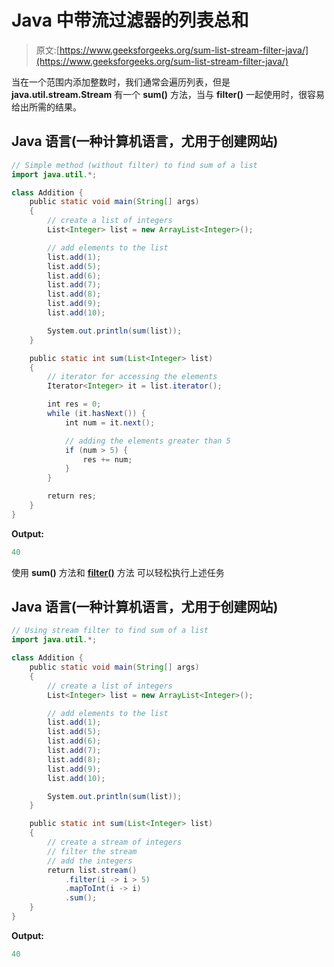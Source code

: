 # Java 中带流过滤器的列表总和

> 原文:[https://www.geeksforgeeks.org/sum-list-stream-filter-java/](https://www.geeksforgeeks.org/sum-list-stream-filter-java/)

当在一个范围内添加整数时，我们通常会遍历列表，但是 **java.util.stream.Stream** 有一个 **sum()** 方法，当与 **filter()** 一起使用时，很容易给出所需的结果。

## Java 语言(一种计算机语言，尤用于创建网站)

```java
// Simple method (without filter) to find sum of a list
import java.util.*;

class Addition {
    public static void main(String[] args)
    {
        // create a list of integers
        List<Integer> list = new ArrayList<Integer>();

        // add elements to the list
        list.add(1);
        list.add(5);
        list.add(6);
        list.add(7);
        list.add(8);
        list.add(9);
        list.add(10);

        System.out.println(sum(list));
    }

    public static int sum(List<Integer> list)
    {
        // iterator for accessing the elements
        Iterator<Integer> it = list.iterator();

        int res = 0;
        while (it.hasNext()) {
            int num = it.next();

            // adding the elements greater than 5
            if (num > 5) {
                res += num;
            }
        }

        return res;
    }
}
```

**Output:** 

```java
40
```

使用 **sum()** 方法和 [**filter()**](https://www.geeksforgeeks.org/stream-filter-java-examples/) 方法
可以轻松执行上述任务

## Java 语言(一种计算机语言，尤用于创建网站)

```java
// Using stream filter to find sum of a list
import java.util.*;

class Addition {
    public static void main(String[] args)
    {
        // create a list of integers
        List<Integer> list = new ArrayList<Integer>();

        // add elements to the list
        list.add(1);
        list.add(5);
        list.add(6);
        list.add(7);
        list.add(8);
        list.add(9);
        list.add(10);

        System.out.println(sum(list));
    }

    public static int sum(List<Integer> list)
    {
        // create a stream of integers
        // filter the stream
        // add the integers
        return list.stream()
            .filter(i -> i > 5)
            .mapToInt(i -> i)
            .sum();
    }
}
```

**Output:** 

```java
40
```